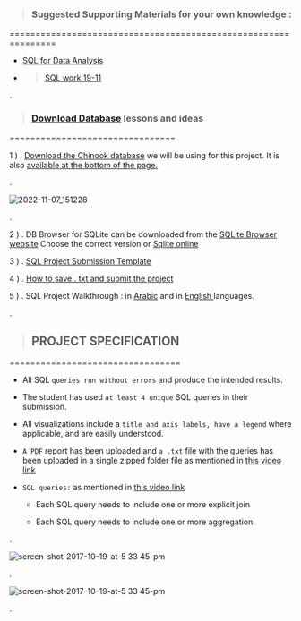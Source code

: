 


> ### Suggested Supporting Materials for your own knowledge :


===============================================================


- [ SQL for Data Analysis](https://github.com/nancyalaswad90/nancyalaswad90/blob/master/Certification%20as%20Oracle%20developer%20professional%20.md)


- > [SQL work 19-11](https://docs.google.com/presentation/d/1R4wSPqg5bMT4PBB0rGpM836UvBh6pbDfiJZ7N2LtSKo/edit#slide=id.ge1e60c3288_0_12)

.


> ### [Download Database](https://learn.udacity.com/nanodegrees/nd098-mcit/parts/cd0023/lessons/ls0527/concepts/f9b933c4-678b-47e2-b624-0531e18a21e6) lessons and ideas 


================================


1 ) . [Download the Chinook database](https://video.udacity-data.com/topher/2021/March/6053d783_chinook-db/chinook-db.zip) we will be using for this project. It is also [available at the bottom of the page.](https://learn.udacity.com/nanodegrees/nd098-mcit/parts/cd0023/lessons/ls0527/concepts/f9b933c4-678b-47e2-b624-0531e18a21e6)



.


![2022-11-07_151228](https://user-images.githubusercontent.com/36210723/200319196-887e8b39-900b-4e70-9ab3-48d7a6897264.png)



.


2 ) .  DB Browser for SQLite can be downloaded from the [SQLite Browser website](https://sqlitebrowser.org/dl/) Choose the correct version or [Sqlite online](https://sqliteonline.com/)




3 ) . [SQL Project Submission Template](https://video.udacity-data.com/topher/2018/May/5afd9585_sql-project-submission-template-1/sql-project-submission-template-1.pptx)





4 ) . [How to save . txt  and submit the project](https://www.youtube.com/watch?v=DPI-EEfydH0)





5 ) . SQL Project Walkthrough  :  in [Arabic]()  and in [English ](https://www.youtube.com/watch?v=sO1I4ddw4jI) languages.






.


> ## PROJECT SPECIFICATION

=================================

- All SQL `queries run without errors`  and produce the intended results.

- The student has used `at least 4 unique` SQL queries in their submission.

- All visualizations include a `title and axis labels, have a legend`  where applicable, and are easily understood.

- `A PDF` report has been uploaded and `a .txt` file with the queries has been uploaded in a single zipped folder file as mentioned in [this video link](https://www.youtube.com/watch?v=DPI-EEfydH0)


-  `SQL queries:`   as mentioned in [this video link]()
    
    -  Each SQL query needs to include one or more explicit join

    -   Each SQL query needs to include one or more aggregation.


.


![screen-shot-2017-10-19-at-5 33 45-pm](https://user-images.githubusercontent.com/36210723/202038229-8cb3444d-7613-47db-bcf0-3e518f32fb78.png)


.


![screen-shot-2017-10-19-at-5 33 45-pm](https://user-images.githubusercontent.com/36210723/202038328-73cdd6aa-b510-4519-a8e5-3e8a6192ce5d.png)


.
